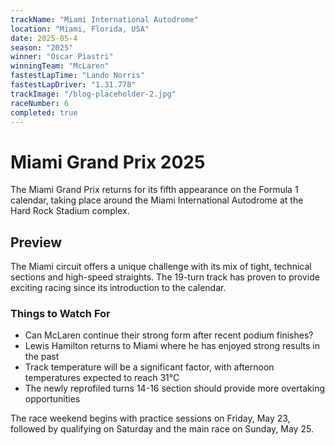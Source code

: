 ```yaml
---
trackName: "Miami International Autodrome"
location: "Miami, Florida, USA"
date: 2025-05-4
season: "2025"
winner: "Oscar Piastri"
winningTeam: "McLaren"
fastestLapTime: "Lando Norris"
fastestLapDriver: "1.31.778"
trackImage: "/blog-placeholder-2.jpg"
raceNumber: 6
completed: true
---
```


# Miami Grand Prix 2025

The Miami Grand Prix returns for its fifth appearance on the Formula 1 calendar, taking place around the Miami International Autodrome at the Hard Rock Stadium complex.

## Preview

The Miami circuit offers a unique challenge with its mix of tight, technical sections and high-speed straights. The 19-turn track has proven to provide exciting racing since its introduction to the calendar.

### Things to Watch For

- Can McLaren continue their strong form after recent podium finishes?
- Lewis Hamilton returns to Miami where he has enjoyed strong results in the past
- Track temperature will be a significant factor, with afternoon temperatures expected to reach 31°C
- The newly reprofiled turns 14-16 section should provide more overtaking opportunities

The race weekend begins with practice sessions on Friday, May 23, followed by qualifying on Saturday and the main race on Sunday, May 25.
